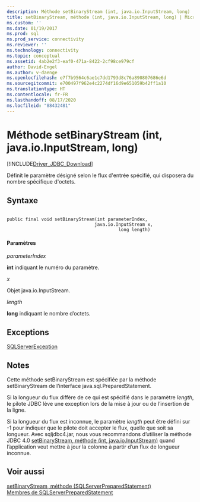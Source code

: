 ```yaml
---
description: Méthode setBinaryStream (int, java.io.InputStream, long)
title: setBinaryStream, méthode (int, java.io.InputStream, long) | Microsoft Docs
ms.custom: ''
ms.date: 01/19/2017
ms.prod: sql
ms.prod_service: connectivity
ms.reviewer: ''
ms.technology: connectivity
ms.topic: conceptual
ms.assetid: 4ab2e2f3-eaf0-471a-8422-2cf98ce979cf
author: David-Engel
ms.author: v-daenge
ms.openlocfilehash: e7f7b9564c6ae1c7dd1793d8c76a890807686e6d
ms.sourcegitcommit: e700497f962e4c2274df16d9e651059b42ff1a10
ms.translationtype: HT
ms.contentlocale: fr-FR
ms.lasthandoff: 08/17/2020
ms.locfileid: "88432481"
---
```

# <a name="setbinarystream-method-int-javaioinputstream-long"></a>Méthode setBinaryStream (int, java.io.InputStream, long)
[!INCLUDE[Driver_JDBC_Download](../../../includes/driver_jdbc_download.md)]

  Définit le paramètre désigné selon le flux d'entrée spécifié, qui disposera du nombre spécifique d'octets.  
  
## <a name="syntax"></a>Syntaxe  
  
```  
  
public final void setBinaryStream(int parameterIndex,  
                                 java.io.InputStream x,  
                                          long length)  
```  
  
#### <a name="parameters"></a>Paramètres  
 *parameterIndex*  
  
 **int** indiquant le numéro du paramètre.  
  
 *x*  
  
 Objet java.io.InputStream.  
  
 *length*  
  
 **long** indiquant le nombre d’octets.  
  
## <a name="exceptions"></a>Exceptions  
 [SQLServerException](../../../connect/jdbc/reference/sqlserverexception-class.md)  
  
## <a name="remarks"></a>Notes  
 Cette méthode setBinaryStream est spécifiée par la méthode setBinaryStream de l’interface java.sql.PreparedStatement.  
  
 Si la longueur du flux diffère de ce qui est spécifié dans le paramètre *length*, le pilote JDBC lève une exception lors de la mise à jour ou de l’insertion de la ligne.  
  
 Si la longueur du flux est inconnue, le paramètre *length* peut être défini sur -1 pour indiquer que le pilote doit accepter le flux, quelle que soit sa longueur. Avec sqljdbc4.jar, nous vous recommandons d’utiliser la méthode JDBC 4.0 [setBinaryStream, méthode &#40;int, java.io.InputStream&#41;](../../../connect/jdbc/reference/setbinarystream-method-int-java-io-inputstream.md) quand l’application veut mettre à jour la colonne à partir d’un flux de longueur inconnue.  
  
## <a name="see-also"></a>Voir aussi  
 [setBinaryStream, méthode &#40;SQLServerPreparedStatement&#41;](../../../connect/jdbc/reference/setbinarystream-method-sqlserverpreparedstatement.md)   
 [Membres de SQLServerPreparedStatement](../../../connect/jdbc/reference/sqlserverpreparedstatement-members.md)  
  
  
